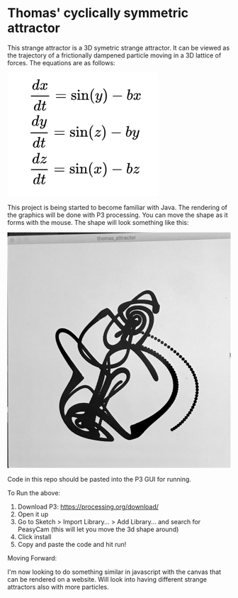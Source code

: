 # Thomas' cyclically symmetric attractor

This strange attractor is a 3D symetric strange attractor. It can be viewed as the trajectory of a frictionally dampened particle moving in a 3D lattice of forces. The equations are as follows:

![alt text](./equations.png)

This project is being started to become familiar with Java. The rendering of the graphics will be done with P3 processing. You can move the shape as it forms with the mouse. The shape will look something like this: 

![alt text](./StrangeAttractor.jpg)

Code in this repo should be pasted into the P3 GUI for running. 

To Run the above:

1. Download P3: https://processing.org/download/
2. Open it up
3. Go to Sketch > Import Library... > Add Library... and search for PeasyCam (this will let you move the 3d shape around) 
4. Click install
5. Copy and paste the code and hit run! 

Moving Forward: 

I'm now looking to do something similar in javascript with the canvas that can be rendered on a website. Will look into having different strange attractors also with more particles. 

